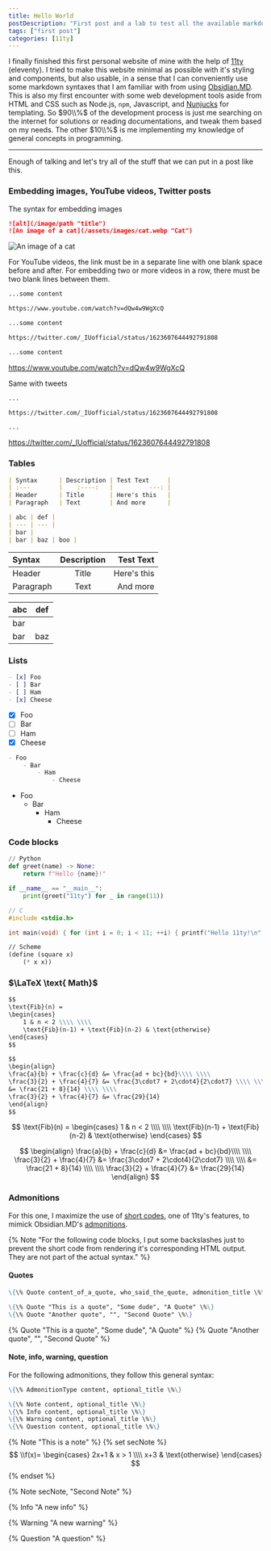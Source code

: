 ```yaml
---
title: Hello World
postDescription: "First post and a lab to test all the available markdown stuff that I can do with 11ty together with my custom configurations."
tags: ["first post"]
categories: [11ty]
---
```


I finally finished this first personal website of mine with the help of [11ty](https://11ty.dev) (eleventy). I tried to make this website minimal as possible with it's styling and components, but also usable, in a sense that I can conveniently use some markdown syntaxes that I am familiar with from using [Obsidian.MD](https://obsidian.md). This is also my first encounter with some web development tools aside from HTML and CSS such as Node.js, `npm`, Javascript, and [Nunjucks](https://mozilla.github.io/nunjucks/) for templating. So $90\\%$ of the development process is just me searching on the internet for solutions or reading documentations, and tweak them based on my needs. The other $10\\%$ is me implementing my knowledge of general concepts in programming.

---

Enough of talking and let's try all of the stuff that we can put in a post like this.

### Embedding images, YouTube videos, Twitter posts

The syntax for embedding images

```md
![alt](/image/path "title")
![An image of a cat](/assets/images/cat.webp "Cat")
```

![An image of a cat](/assets/images/cat.webp "Cat")

For YouTube videos, the link must be in a separate line with one blank space before and after. For embedding two or more videos in a row, there must be two blank lines between them.

```md
...some content

https://www.youtube.com/watch?v=dQw4w9WgXcQ

...some content

https://twitter.com/_IUofficial/status/1623607644492791808

...some content
```

https://www.youtube.com/watch?v=dQw4w9WgXcQ

Same with tweets

```md
...

https://twitter.com/_IUofficial/status/1623607644492791808

...
```

https://twitter.com/_IUofficial/status/1623607644492791808

### Tables

```md
| Syntax      | Description | Test Text     |
| :---        |    :----:   |          ---: |
| Header      | Title       | Here's this   |
| Paragraph   | Text        | And more      |

| abc | def |
| --- | --- |
| bar |
| bar | baz | boo |
```

| Syntax      | Description | Test Text     |
| :---        |    :----:   |          ---: |
| Header      | Title       | Here's this   |
| Paragraph   | Text        | And more      |

| abc | def |
| --- | --- |
| bar |
| bar | baz | boo |

### Lists

```md
- [x] Foo
- [ ] Bar
- [ ] Ham
- [x] Cheese
```

- [x] Foo
- [ ] Bar
- [ ] Ham
- [x] Cheese

```md
- Foo
    - Bar
        - Ham
            - Cheese
```

- Foo
    - Bar
        - Ham
            - Cheese

### Code blocks

```python
// Python
def greet(name) -> None:
    return f"Hello {name}!"

if __name__ == "__main__":
    print(greet("11ty") for _ in range(11))
```

```c
// C
#include <stdio.h>

int main(void) { for (int i = 0; i < 11; ++i) { printf("Hello 11ty!\n"); } return 0; }
```

```scheme
// Scheme
(define (square x)
    (* x x))
```

### $\LaTeX \text{ Math}$

```md
$$
\text{Fib}(n) =
\begin{cases}
    1 & n < 2 \\\\ \\\\
    \text{Fib}(n-1) + \text{Fib}(n-2) & \text{otherwise}
\end{cases}
$$

$$
\begin{align}
\frac{a}{b} + \frac{c}{d} &= \frac{ad + bc}{bd}\\\\ \\\\
\frac{3}{2} + \frac{4}{7} &= \frac{3\cdot7 + 2\cdot4}{2\cdot7} \\\\ \\\\
&= \frac{21 + 8}{14} \\\\ \\\\
\frac{3}{2} + \frac{4}{7} &= \frac{29}{14}
\end{align}
$$
```

$$
\text{Fib}(n) =
\begin{cases}
    1 & n < 2 \\\\ \\\\
    \text{Fib}(n-1) + \text{Fib}(n-2) & \text{otherwise}
\end{cases}
$$

$$
\begin{align}
\frac{a}{b} + \frac{c}{d} &= \frac{ad + bc}{bd}\\\\ \\\\
\frac{3}{2} + \frac{4}{7} &= \frac{3\cdot7 + 2\cdot4}{2\cdot7} \\\\ \\\\
&= \frac{21 + 8}{14} \\\\ \\\\
\frac{3}{2} + \frac{4}{7} &= \frac{29}{14}
\end{align}
$$

### Admonitions

For this one, I maximize the use of [short codes](https://www.11ty.dev/docs/shortcodes/), one of 11ty's features, to mimick Obsidian.MD's  [admonitions](https://notes.nicolevanderhoeven.com/Obsidian+Admonition).

{% Note "For the following code blocks, I put some backslashes just to prevent the short code from rendering it's corresponding HTML output. They are not part of the actual syntax." %}

#### Quotes

```md
\{\% Quote content_of_a_quote, who_said_the_quote, admonition_title \%\}

\{\% Quote "This is a quote", "Some dude", "A Quote" \%\}
\{\% Quote "Another quote", "", "Second Quote" \%\}
```

{% Quote "This is a quote", "Some dude", "A Quote" %}
{% Quote "Another quote", "", "Second Quote" %}

#### Note, info, warning, question

For the following admonitions, they follow this general syntax:

```md
\{\% AdmonitionType content, optional_title \%\}

\{\% Note content, optional_title \%\}
\{\% Info content, optional_title \%\}
\{\% Warning content, optional_title \%\}
\{\% Question content, optional_title \%\}
```

{% Note "This is a note" %}
{% set secNote %}
$$
\\f(x)=
\begin{cases}
    2x+1 & x > 1 \\\\
    x+3 & \text{otherwise}
\end{cases}
$$
{% endset %}

{% Note secNote, "Second Note" %}

{% Info "A new info" %}

{% Warning "A new warning" %}

{% Question "A question" %}
